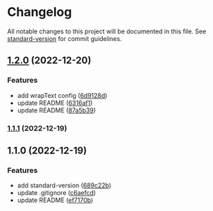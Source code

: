 # Changelog

All notable changes to this project will be documented in this file. See [standard-version](https://github.com/conventional-changelog/standard-version) for commit guidelines.

## [1.2.0](https://codeup.aliyun.com/gupo/node-modules/gupo-xlsx-populate/compare/v1.1.1...v1.2.0) (2022-12-20)


### Features

* add wrapText config ([6d9128d](https://codeup.aliyun.com/gupo/node-modules/gupo-xlsx-populate/commit/6d9128ddd20c1093e03044fa695e8d5a0478faca))
* update README ([6316af1](https://codeup.aliyun.com/gupo/node-modules/gupo-xlsx-populate/commit/6316af13aae5c42d3bd9003d8b890eb9a4810c2f))
* update README ([87a5b39](https://codeup.aliyun.com/gupo/node-modules/gupo-xlsx-populate/commit/87a5b394d3492fe2c82db9797ea5b09e31fb0f17))

### [1.1.1](https://codeup.aliyun.com/gupo/node-modules/gupo-xlsx-populate/compare/v1.1.0...v1.1.1) (2022-12-19)

## 1.1.0 (2022-12-19)


### Features

* add standard-version ([689c22b](https://codeup.aliyun.com/gupo/node-modules/gupo-xlsx-populate/commit/689c22bb92dd80e75ec75c4185ab5a1fe3e0a076))
* update .gitignore ([c6aefcd](https://codeup.aliyun.com/gupo/node-modules/gupo-xlsx-populate/commit/c6aefcdc552846dc0cdd8abc1dc417e2aaf6d304))
* update README ([ef7170b](https://codeup.aliyun.com/gupo/node-modules/gupo-xlsx-populate/commit/ef7170b194e953bd73afa1f8cedd3d87cf213f07))

